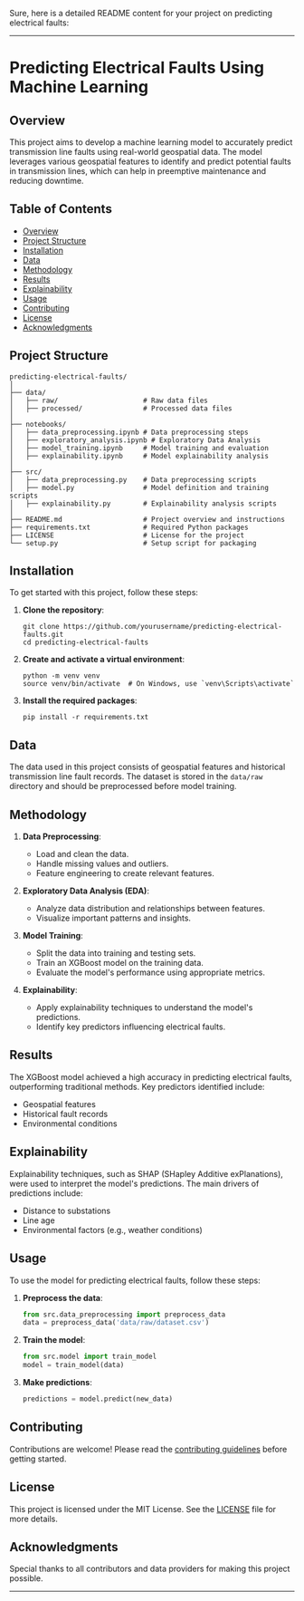 Sure, here is a detailed README content for your project on predicting electrical faults:

---

# Predicting Electrical Faults Using Machine Learning

## Overview

This project aims to develop a machine learning model to accurately predict transmission line faults using real-world geospatial data. The model leverages various geospatial features to identify and predict potential faults in transmission lines, which can help in preemptive maintenance and reducing downtime.

## Table of Contents

- [Overview](#overview)
- [Project Structure](#project-structure)
- [Installation](#installation)
- [Data](#data)
- [Methodology](#methodology)
- [Results](#results)
- [Explainability](#explainability)
- [Usage](#usage)
- [Contributing](#contributing)
- [License](#license)
- [Acknowledgments](#acknowledgments)

## Project Structure

```
predicting-electrical-faults/
│
├── data/
│   ├── raw/                     # Raw data files
│   ├── processed/               # Processed data files
│
├── notebooks/
│   ├── data_preprocessing.ipynb # Data preprocessing steps
│   ├── exploratory_analysis.ipynb # Exploratory Data Analysis
│   ├── model_training.ipynb     # Model training and evaluation
│   ├── explainability.ipynb     # Model explainability analysis
│
├── src/
│   ├── data_preprocessing.py    # Data preprocessing scripts
│   ├── model.py                 # Model definition and training scripts
│   ├── explainability.py        # Explainability analysis scripts
│
├── README.md                    # Project overview and instructions
├── requirements.txt             # Required Python packages
├── LICENSE                      # License for the project
└── setup.py                     # Setup script for packaging
```

## Installation

To get started with this project, follow these steps:

1. **Clone the repository**:
    ```
    git clone https://github.com/yourusername/predicting-electrical-faults.git
    cd predicting-electrical-faults
    ```

2. **Create and activate a virtual environment**:
    ```
    python -m venv venv
    source venv/bin/activate  # On Windows, use `venv\Scripts\activate`
    ```

3. **Install the required packages**:
    ```
    pip install -r requirements.txt
    ```

## Data

The data used in this project consists of geospatial features and historical transmission line fault records. The dataset is stored in the `data/raw` directory and should be preprocessed before model training.

## Methodology

1. **Data Preprocessing**: 
    - Load and clean the data.
    - Handle missing values and outliers.
    - Feature engineering to create relevant features.

2. **Exploratory Data Analysis (EDA)**:
    - Analyze data distribution and relationships between features.
    - Visualize important patterns and insights.

3. **Model Training**:
    - Split the data into training and testing sets.
    - Train an XGBoost model on the training data.
    - Evaluate the model's performance using appropriate metrics.

4. **Explainability**:
    - Apply explainability techniques to understand the model's predictions.
    - Identify key predictors influencing electrical faults.

## Results

The XGBoost model achieved a high accuracy in predicting electrical faults, outperforming traditional methods. Key predictors identified include:
- Geospatial features
- Historical fault records
- Environmental conditions

## Explainability

Explainability techniques, such as SHAP (SHapley Additive exPlanations), were used to interpret the model's predictions. The main drivers of predictions include:
- Distance to substations
- Line age
- Environmental factors (e.g., weather conditions)

## Usage

To use the model for predicting electrical faults, follow these steps:

1. **Preprocess the data**:
    ```python
    from src.data_preprocessing import preprocess_data
    data = preprocess_data('data/raw/dataset.csv')
    ```

2. **Train the model**:
    ```python
    from src.model import train_model
    model = train_model(data)
    ```

3. **Make predictions**:
    ```python
    predictions = model.predict(new_data)
    ```

## Contributing

Contributions are welcome! Please read the [contributing guidelines](CONTRIBUTING.md) before getting started.

## License

This project is licensed under the MIT License. See the [LICENSE](LICENSE) file for more details.

## Acknowledgments

Special thanks to all contributors and data providers for making this project possible.

---
